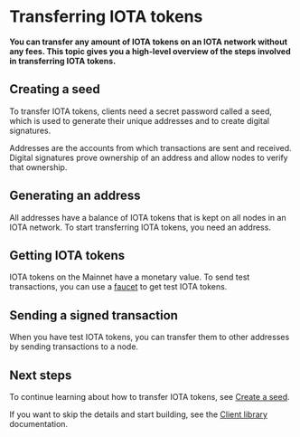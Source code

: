 # Transferring IOTA tokens

**You can transfer any amount of IOTA tokens on an IOTA network without any fees. This topic gives you a high-level overview of the steps involved in transferring IOTA tokens.**

## Creating a seed

To transfer IOTA tokens, clients need a secret password called a seed, which is used to generate their unique addresses and to create digital signatures.

Addresses are the accounts from which transactions are sent and received. Digital signatures prove ownership of an address and allow nodes to verify that ownership.

## Generating an address

All addresses have a balance of IOTA tokens that is kept on all nodes in an IOTA network. To start transferring IOTA tokens, you need an address.

## Getting IOTA tokens

IOTA tokens on the Mainnet have a monetary value. To send test transactions, you can use a [faucet](../references/glossary.md#faucet) to get test IOTA tokens.

## Sending a signed transaction

When you have test IOTA tokens, you can transfer them to other addresses by sending transactions to a node.

## Next steps

To continue learning about how to transfer IOTA tokens, see [Create a seed](../clients/create-a-seed.md).

If you want to skip the details and start building, see the [Client library](root://client-libraries/1.0/overview.md) documentation.